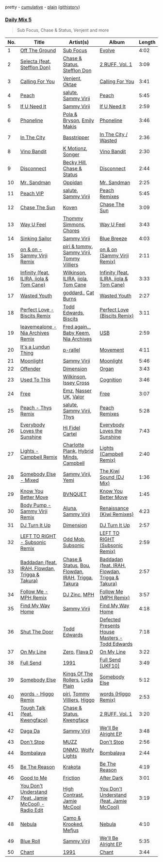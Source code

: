 pretty - [cumulative](/playlists/cumulative/Daily%20Mix%205.md) - [plain](/playlists/plain/37i9dQZF1E36TO0q54WsJv) ([githistory](https://github.githistory.xyz/vitokorn/spotify-playlist-archive/blob/master/playlists/plain/37i9dQZF1E36TO0q54WsJv))
### [Daily Mix 5](https://open.spotify.com/playlist/37i9dQZF1E36TO0q54WsJv)

> Sub Focus, Chase & Status, Venjent and more

| No. | Title | Artist(s) | Album | Length |
|---|---|---|---|---|
| 1 | [Off The Ground](https://open.spotify.com/track/3MbCPBMZzFMPa1vMCIcgwS) | [Sub Focus](https://open.spotify.com/artist/0QaSiI5TLA4N7mcsdxShDO) | [Evolve](https://open.spotify.com/album/6N2cAL092Va3dLV4wKWd6Y) | 4:02 |
| 2 | [Selecta (feat. Stefflon Don)](https://open.spotify.com/track/6TlFnB8GBrlILKv5qy27Sn) | [Chase & Status](https://open.spotify.com/artist/3jNkaOXasoc7RsxdchvEVq), [Stefflon Don](https://open.spotify.com/artist/2ExGrw6XpbtUAJHTLtUXUD) | [2 RUFF, Vol. 1](https://open.spotify.com/album/4SjzjaFsXvXiS7quZFzYEl) | 3:09 |
| 3 | [Calling For You](https://open.spotify.com/track/5AvbixdcGe6TOwfte5lB3A) | [Venjent](https://open.spotify.com/artist/7xu08SujAqLp7BGinS96vd), [Oktae](https://open.spotify.com/artist/4PxFr57PZWOCVJ5HkJyaoD) | [Calling For You](https://open.spotify.com/album/5d0hLlk0kKwzBkiF0Ch4lV) | 3:41 |
| 4 | [Peach](https://open.spotify.com/track/5cGZN0P1QnSfhCFBCHtp2N) | [salute](https://open.spotify.com/artist/1np8xozf7ATJZDi9JX8Dx5), [Sammy Virji](https://open.spotify.com/artist/1GuqTQbuixFHD6eBkFwVcb) | [Peach](https://open.spotify.com/album/1NR1qk73skJHCcxkXUTRCh) | 5:45 |
| 5 | [If U Need It](https://open.spotify.com/track/5CaUUACiQFEf4zR5WoeIrp) | [Sammy Virji](https://open.spotify.com/artist/1GuqTQbuixFHD6eBkFwVcb) | [If U Need It](https://open.spotify.com/album/628CN0UzuPsstc678cQ5Sn) | 2:59 |
| 6 | [Phoneline](https://open.spotify.com/track/5nCNItjhTUj7MqL3oFHmFc) | [Pola & Bryson](https://open.spotify.com/artist/79PzyYqAyunWsVH4tY4vpr), [Emily Makis](https://open.spotify.com/artist/51ferxocEKt0vjxzUsqyFX) | [Phoneline](https://open.spotify.com/album/5KBDc833eS9lkj1bfCcbaU) | 3:46 |
| 7 | [In The City](https://open.spotify.com/track/4U4vRo9EM6DXaLIagwbbMW) | [Basstripper](https://open.spotify.com/artist/1tSiIyp5dxfbEaS0nZGMEl) | [In The City / Wasted](https://open.spotify.com/album/6fD63DrkcebHWfu9a5krd0) | 2:36 |
| 8 | [Vino Bandit](https://open.spotify.com/track/00c6JYguKlfq5yOlLoITlH) | [K Motionz](https://open.spotify.com/artist/6QYdXToMo4XHnG1AnEVZYJ), [Songer](https://open.spotify.com/artist/1iW3b73XWPQSknLyH5kDrd) | [Vino Bandit](https://open.spotify.com/album/5wmkCBglZqdYFKjudx75JG) | 2:30 |
| 9 | [Disconnect](https://open.spotify.com/track/602d2gJewoiF1FivuOMMwE) | [Becky Hill](https://open.spotify.com/artist/4EPJlUEBy49EX1wuFOvtjK), [Chase & Status](https://open.spotify.com/artist/3jNkaOXasoc7RsxdchvEVq) | [Disconnect](https://open.spotify.com/album/3H9K8wtrhvkSSqnkevhaHA) | 2:44 |
| 10 | [Mr. Sandman](https://open.spotify.com/track/1Y2eoRAhwsjCKcdNnrZOzV) | [Oppidan](https://open.spotify.com/artist/338p7qzZTDJSHJzSjIZMFK) | [Mr. Sandman](https://open.spotify.com/album/5DGMidRNgao4B4iJNW6gAb) | 2:25 |
| 11 | [Peach VIP](https://open.spotify.com/track/35P8wQxbmltmHvawUxk6Uu) | [salute](https://open.spotify.com/artist/1np8xozf7ATJZDi9JX8Dx5), [Sammy Virji](https://open.spotify.com/artist/1GuqTQbuixFHD6eBkFwVcb) | [Peach Remixes](https://open.spotify.com/album/4bOaqD7xJbdO1QOSjszZ1g) | 5:45 |
| 12 | [Chase The Sun](https://open.spotify.com/track/7kE5SGVpogBX5VXiTgYiRg) | [Koven](https://open.spotify.com/artist/3UCbp6D1lvILlxRJT9LnFa) | [Chase The Sun](https://open.spotify.com/album/1tXlFJklT4d4Jc5TtuWiwc) | 3:09 |
| 13 | [Way U Feel](https://open.spotify.com/track/3f509tL7gQHaZH1wk7v5LS) | [Thommy Simmons](https://open.spotify.com/artist/7MGqsC03atzl0S4D4iDxSk), [Chores](https://open.spotify.com/artist/1iRqRj6wAq5wAAjfzpbH1I) | [Way U Feel](https://open.spotify.com/album/1sGRe4WyUfzE2OKEOGLN27) | 3:43 |
| 14 | [Sinking Sailor](https://open.spotify.com/track/3SqFhJ4LlJCxic3BCrXegz) | [Sammy Virji](https://open.spotify.com/artist/1GuqTQbuixFHD6eBkFwVcb) | [Blue Breeze](https://open.spotify.com/album/6V0vITSPGYans9CoyHkkVi) | 4:03 |
| 15 | [on & on - Sammy Virji Remix](https://open.spotify.com/track/6w7eHZFNdOpg2teEBCqjy2) | [piri & tommy](https://open.spotify.com/artist/2U6J9Q89i1TNhesKreFD65), [Sammy Virji](https://open.spotify.com/artist/1GuqTQbuixFHD6eBkFwVcb), [Tommy Villiers](https://open.spotify.com/artist/4M4KGWKy7pSQ5HaJNCutBN) | [on & on (Sammy Virji Remix)](https://open.spotify.com/album/1D9kwF1HPB6hMu8SXwbZgU) | 2:11 |
| 16 | [Infinity (feat. ILIRA, iiola & Tom Cane)](https://open.spotify.com/track/0CkmD2L3xMeZTXOwlOCsVm) | [Wilkinson](https://open.spotify.com/artist/6m8itYST9ADjBIYevXSb1r), [ILIRA](https://open.spotify.com/artist/6mzs66iVW15C5iLt0JLt41), [iiola](https://open.spotify.com/artist/3YSLjtLPCULe41kgElVrWj), [Tom Cane](https://open.spotify.com/artist/5iFDzfBI6aebgrb9ljJhme) | [Infinity (feat. ILIRA, iiola & Tom Cane)](https://open.spotify.com/album/4X2i68rMNDVwGMTeXW5bek) | 3:33 |
| 17 | [Wasted Youth](https://open.spotify.com/track/7i5tBVaBU5Z4Va6XK0L5mm) | [goddard.](https://open.spotify.com/artist/3yDDYheQFqfhKZXdjFQuuP), [Cat Burns](https://open.spotify.com/artist/6WFDpw4u23uSpon4BHvFRn) | [Wasted Youth](https://open.spotify.com/album/7BXCwPeAm4m1KFabsvCTuy) | 2:27 |
| 18 | [Perfect Love - Biscits Remix](https://open.spotify.com/track/6SxpLVRmhMubmYLrvxGp22) | [Todd Edwards](https://open.spotify.com/artist/6MFopqejpmTUUZlcRmGzgg), [Biscits](https://open.spotify.com/artist/052B9SONfhoScw7dgYWw5o) | [Perfect Love (Biscits Remix)](https://open.spotify.com/album/1HVIOPdgDaSIdKy79G1Dbj) | 3:11 |
| 19 | [leavemealone - Nia Archives Remix](https://open.spotify.com/track/4JL74IVxGR0KrkOlpx9w5I) | [Fred again..](https://open.spotify.com/artist/4oLeXFyACqeem2VImYeBFe), [Baby Keem](https://open.spotify.com/artist/5SXuuuRpukkTvsLuUknva1), [Nia Archives](https://open.spotify.com/artist/7BMR0fwtEvzGtK4rNGdoiQ) | [USB](https://open.spotify.com/album/0tGmuvT0MWtLClym0ZM5lE) | 2:59 |
| 20 | [It's a Lundun Thing](https://open.spotify.com/track/0CYZHF6OLtnPuntNTBLb6c) | [p-rallel](https://open.spotify.com/artist/0YSI1Vwzd1u7wO7p3md4qD) | [Movement](https://open.spotify.com/album/0QQyxUM5SHlLre11zkHUdf) | 4:11 |
| 21 | [Moonlight](https://open.spotify.com/track/3gVks4tc3TzqQYdDCPj7f2) | [Sammy Virji](https://open.spotify.com/artist/1GuqTQbuixFHD6eBkFwVcb) | [Moonlight](https://open.spotify.com/album/4UPgkPHybekr5XezWaG8fE) | 5:46 |
| 22 | [Offender](https://open.spotify.com/track/5aUXOZP5xQquhXMJLtcwKI) | [Dimension](https://open.spotify.com/artist/1QMgre3BHX161ZHtWMUu6S) | [Organ](https://open.spotify.com/album/5iBrKvwaAYaNph01X36NYA) | 3:43 |
| 23 | [Used To This](https://open.spotify.com/track/1iL5lMhZdMmVg34AM6xQxx) | [Wilkinson](https://open.spotify.com/artist/6m8itYST9ADjBIYevXSb1r), [Issey Cross](https://open.spotify.com/artist/5QrV5Vr4KdsyKtifvD6X1U) | [Cognition](https://open.spotify.com/album/6T8lsInCHvVedcVchEBS2l) | 3:46 |
| 24 | [Free](https://open.spotify.com/track/2C0IvokSio8N7UyHwuB638) | [Emz](https://open.spotify.com/artist/42uWTOhFxOD21pXuBmuEp9), [Nasser UK](https://open.spotify.com/artist/0OKtqx9di2GqRpRqA3eFpD), [Valor](https://open.spotify.com/artist/2hdUuoqJUD7RXiGBNhEeUL) | [Free](https://open.spotify.com/album/0TU1txO73cwnDnDc2a9twG) | 3:07 |
| 25 | [Peach - Thys Remix](https://open.spotify.com/track/0Jc6RAqy8fgsPgUwRfSySE) | [salute](https://open.spotify.com/artist/1np8xozf7ATJZDi9JX8Dx5), [Sammy Virji](https://open.spotify.com/artist/1GuqTQbuixFHD6eBkFwVcb), [Thys](https://open.spotify.com/artist/6x8tZ30aFwdl50YjETAppR) | [Peach Remixes](https://open.spotify.com/album/4bOaqD7xJbdO1QOSjszZ1g) | 5:28 |
| 26 | [Everybody Loves the Sunshine](https://open.spotify.com/track/4HwtTEB70p8Sqk5hEeCX7J) | [Hi Fidel Cartel](https://open.spotify.com/artist/6FPvNfrh5qaXsn5TJpTKLq) | [Everybody Loves the Sunshine](https://open.spotify.com/album/3pLJFG8Rv7FdW3Qli54c1k) | 7:43 |
| 27 | [Lights - Campbell Remix](https://open.spotify.com/track/14f4ObRAPHovuEWWxxCiRf) | [Charlotte Plank](https://open.spotify.com/artist/4U5QErgn94wZGw1rJz01BO), [Hybrid Minds](https://open.spotify.com/artist/05lF0DUkLJqiW5o70SScyR), [Campbell](https://open.spotify.com/artist/5udgXJYWwK7cchnPSKqEkK) | [Lights (Campbell Remix)](https://open.spotify.com/album/2pXsTZJc1RWetQrKgwdQ2H) | 2:40 |
| 28 | [Somebody Else - Mixed](https://open.spotify.com/track/1x4pmH7GrvDNXLdnVROpD6) | [Sammy Virji](https://open.spotify.com/artist/1GuqTQbuixFHD6eBkFwVcb), [Yemi](https://open.spotify.com/artist/21ujgB2lJW9NT1D46pWuDj) | [The Kiwi Sound (DJ Mix)](https://open.spotify.com/album/6vJ5kjSmxUvdxBhQS2Cigl) | 1:36 |
| 29 | [Know You Better Move](https://open.spotify.com/track/6AcVX1StVwjdqWQfZZAcOA) | [BVNQUET](https://open.spotify.com/artist/3kS6ce97k6g4h7V1OdlMxv) | [Know You Better Move](https://open.spotify.com/album/6ABhYgN3eYbXydJDUb2mkV) | 1:45 |
| 30 | [Body Pump - Sammy Virji Remix](https://open.spotify.com/track/1R0EiJvOzjo9yrju6I9KGd) | [Aluna](https://open.spotify.com/artist/5ITI6SEoUZMIXXkzCfr4oE), [Sammy Virji](https://open.spotify.com/artist/1GuqTQbuixFHD6eBkFwVcb) | [Renaissance (Kiwi Remixes)](https://open.spotify.com/album/2E98VQYa7nlKyPufEmHENP) | 4:23 |
| 31 | [DJ Turn It Up](https://open.spotify.com/track/28r1xYNakXXwcQKIXu9Wjw) | [Dimension](https://open.spotify.com/artist/1QMgre3BHX161ZHtWMUu6S) | [DJ Turn It Up](https://open.spotify.com/album/1POsjSFSyqW21AEn71tdJn) | 2:57 |
| 32 | [LEFT TO RIGHT - Subsonic Remix](https://open.spotify.com/track/2GAsRV6TNEFPosAHtbIaxo) | [Odd Mob](https://open.spotify.com/artist/4qLwtWhlhyAoQ4S9mSrDW9), [Subsonic](https://open.spotify.com/artist/4D6frglSGSAHoK7W5rp92j) | [LEFT TO RIGHT (Subsonic Remix)](https://open.spotify.com/album/0bfCjB90W0daFxgDBt8mTm) | 2:59 |
| 33 | [Baddadan (feat. IRAH, Flowdan, Trigga & Takura)](https://open.spotify.com/track/2ZWmmrWUgDBcPSLihBMvhg) | [Chase & Status](https://open.spotify.com/artist/3jNkaOXasoc7RsxdchvEVq), [Bou](https://open.spotify.com/artist/35dxfY1wywqVRUEaVuMm13), [Flowdan](https://open.spotify.com/artist/07CimrZi5vs9iEao47TNQ4), [IRAH](https://open.spotify.com/artist/17fY0VRyqRgmqI3dHlE1UU), [Trigga](https://open.spotify.com/artist/4LqFJ98PEA7gIrRtviMUmb), [Takura](https://open.spotify.com/artist/4n81jTX3LJ7zxNr6Ss8PkQ) | [Baddadan (feat. IRAH, Flowdan, Trigga & Takura)](https://open.spotify.com/album/2xV74PLdZg5gwA65xGF8cF) | 2:57 |
| 34 | [Follow Me - MPH Remix](https://open.spotify.com/track/6GNOQvVneRCDtTGphpLvuO) | [DJ Zinc](https://open.spotify.com/artist/1cwlYsgHBYvLzT4C24AliQ), [MPH](https://open.spotify.com/artist/62SCu33InHVq97VaWw3eof) | [Follow Me (MPH Remix)](https://open.spotify.com/album/2d774BCGmg8ANT4I4e98kc) | 3:57 |
| 35 | [Find My Way Home](https://open.spotify.com/track/1yIi7qRdybE4yY1V0YdOKG) | [Sammy Virji](https://open.spotify.com/artist/1GuqTQbuixFHD6eBkFwVcb) | [Find My Way Home](https://open.spotify.com/album/6v9a58ojj3EBjHg4gfDNZY) | 4:18 |
| 36 | [Shut The Door](https://open.spotify.com/track/77X0tqw3czz75qTCUSj9Iw) | [Todd Edwards](https://open.spotify.com/artist/6MFopqejpmTUUZlcRmGzgg) | [Defected Presents House Masters - Todd Edwards](https://open.spotify.com/album/5pjPsYEq4MDk6MWNJMPwbk) | 7:18 |
| 37 | [On My Line](https://open.spotify.com/track/3Y5iyIB6OVvhybwGoE9mGv) | [Zero](https://open.spotify.com/artist/6ocDQwCTkVro3cmejcF1DH), [Flava D](https://open.spotify.com/artist/682SntJ7VKoFfssPfDAmDZ) | [On My Line](https://open.spotify.com/album/63hVrszqSChih5vJ18lquM) | 3:22 |
| 38 | [Full Send](https://open.spotify.com/track/45qaAaQolmwfPj3mU7sOk8) | [1991](https://open.spotify.com/artist/2IP71LH7CbwddhsEXBI0fy) | [Full Send [UKF10]](https://open.spotify.com/album/0Mkumd9wFie18ZX6du7v1j) | 3:49 |
| 39 | [Somebody Else](https://open.spotify.com/track/42aQJo51W27KvLzg0qgfPw) | [Kings Of The Rollers](https://open.spotify.com/artist/3OHnTiMsWYjSyj52aKmrBP), [Lydia Plain](https://open.spotify.com/artist/2GqsdDatnAThpQYfuW0yYs) | [Somebody Else](https://open.spotify.com/album/4hiG3EjEWKpNOcsjTDeS2M) | 5:12 |
| 40 | [words - Higgo Remix](https://open.spotify.com/track/1HzVoPGDJajmXaEOzjEdwN) | [piri](https://open.spotify.com/artist/4DpmPt7gfAAq7WEx0E1X8s), [Tommy Villiers](https://open.spotify.com/artist/4M4KGWKy7pSQ5HaJNCutBN), [Higgo](https://open.spotify.com/artist/0f1qSxprIDtLaJfIaEJb64) | [words (Higgo Remix)](https://open.spotify.com/album/4cwVYYrV0ztiFARVXufLOb) | 2:53 |
| 41 | [Tough Talk (feat. Kwengface)](https://open.spotify.com/track/3HHJQOfgtdftxzvYPAx1ns) | [Chase & Status](https://open.spotify.com/artist/3jNkaOXasoc7RsxdchvEVq), [Kwengface](https://open.spotify.com/artist/5O1YiYFy3CEWD2lkOmoerV) | [2 RUFF, Vol. 1](https://open.spotify.com/album/4SjzjaFsXvXiS7quZFzYEl) | 3:20 |
| 42 | [Daga Da](https://open.spotify.com/track/1Bdy0uirk0pou8GjuhDciX) | [Sammy Virji](https://open.spotify.com/artist/1GuqTQbuixFHD6eBkFwVcb) | [We'll Be Alright EP](https://open.spotify.com/album/1UBO3OwOuo6b4SxvOkum61) | 3:48 |
| 43 | [Don't Stop](https://open.spotify.com/track/77Dn9E3WFNMzZGq7K1J6rR) | [MUZZ](https://open.spotify.com/artist/4UNnRb4LN2hGtbtMfPzMhg) | [Don't Stop](https://open.spotify.com/album/0PPTQ6w442u34twxct76hc) | 2:56 |
| 44 | [Bombalaya](https://open.spotify.com/track/2OKQztsDJX7b95lwD9b6H4) | [DNMO](https://open.spotify.com/artist/3cMInYqk6yzf37zo8iznoz), [Wolfy Lights](https://open.spotify.com/artist/1VzKsrHWSH4Ij7dTWfPe7z) | [Bombalaya](https://open.spotify.com/album/7I8SrpEoby7Z9PsbbA8jep) | 2:44 |
| 45 | [Be The Reason](https://open.spotify.com/track/3nZw1QmonyEBhwBWaodKxi) | [Krakota](https://open.spotify.com/artist/6NkoAm5Dd1wguz0ATgZKlF) | [Be The Reason](https://open.spotify.com/album/1FFKq9mYzvydKVGzBww03m) | 4:19 |
| 46 | [Good to Me](https://open.spotify.com/track/0kELHMzyLThrJN1ZJetQDB) | [Friction](https://open.spotify.com/artist/5xdizdgbQQvGAgAolGhpXr) | [After Dark](https://open.spotify.com/album/5nY7Z4vvGxGsnPWaiTQa5y) | 3:01 |
| 47 | [You Don't Understand (feat. Jamie McCool) - Radio Edit](https://open.spotify.com/track/6qAHDU8cIqz7XJcQCwNATF) | [High Contrast](https://open.spotify.com/artist/0bxHci3JIhhKA53n8rH3tT), [Jamie McCool](https://open.spotify.com/artist/5QLHxIflbfcyiniywmSNiP) | [You Don't Understand (feat. Jamie McCool)](https://open.spotify.com/album/30kl6S0o6gqDebDB7r5hNI) | 3:19 |
| 48 | [Nebula](https://open.spotify.com/track/5H2kfeMoJQIlSQSTHjJ5f4) | [Camo & Krooked](https://open.spotify.com/artist/2N8IPNZTiNo3nj4mreOlHU), [Mefjus](https://open.spotify.com/artist/54qqaSH6byJIb8eFWxe3Pj) | [Nebula](https://open.spotify.com/album/67OwsRBGMK11zkvoMAkpKz) | 4:10 |
| 49 | [Blue Roll](https://open.spotify.com/track/57Dsa9YREBO6ermL0L9iEb) | [Sammy Virji](https://open.spotify.com/artist/1GuqTQbuixFHD6eBkFwVcb) | [We'll Be Alright EP](https://open.spotify.com/album/1UBO3OwOuo6b4SxvOkum61) | 5:35 |
| 50 | [Chant](https://open.spotify.com/track/65SsbtgsqPYv1p4Rq93fC9) | [1991](https://open.spotify.com/artist/2IP71LH7CbwddhsEXBI0fy) | [Chant](https://open.spotify.com/album/1W9a0pnDZti59LWh8e1Tiu) | 3:44 |